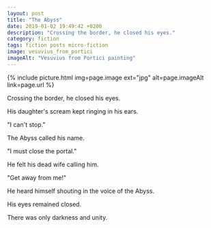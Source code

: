 ```yaml
---
layout: post
title: "The Abyss"
date: 2019-01-02 19:49:42 +0200
description: "Crossing the border, he closed his eyes."
category: fiction
tags: fiction posts micro-fiction
image: vesuvius_from_portici
imageAlt: "Vesuvius from Portici painting"
---
```


{% include picture.html img=page.image ext="jpg" alt=page.imageAlt link=page.url %}

Crossing the border, he closed his eyes.

His daughter's scream kept ringing in his ears.

"I can't stop."

The Abyss called his name.

"I must close the portal."

He felt his dead wife calling him.

"Get away from me!"

He heard himself shouting in the voice of the Abyss.

His eyes remained closed.

There was only darkness and unity.
